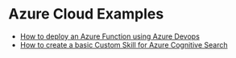 # Azure Cloud Examples

- [How to deploy an Azure Function using Azure Devops](AzureFunctionDeploymentUsingAzureDevops/README.md)
- [How to create a basic Custom Skill for Azure Cognitive Search](CognitiveSearchNERCustomSkill/README.md)
